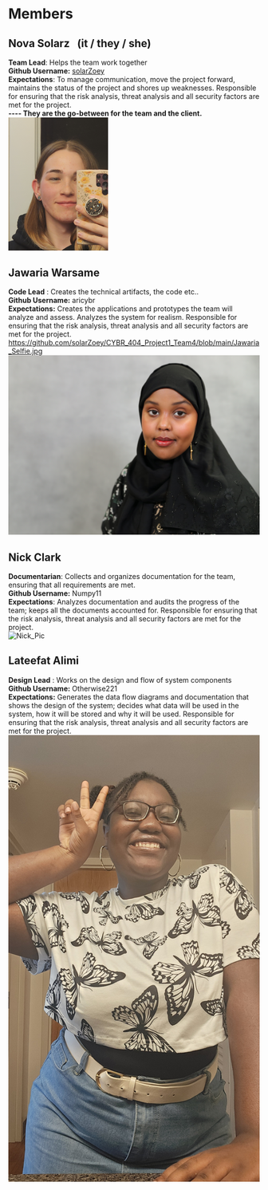 # Members

## Nova Solarz &nbsp; (it / they / she)
**Team Lead**: Helps the team work together
<br>**Github Username:** [solarZoey](https://github.com/solarZoey)
<br>**Expectations**: To manage communication, move the project forward, maintains the status of the project and shores up weaknesses. Responsible for ensuring that the risk analysis, threat analysis and all security factors are met for the project.
<br> **---- They are the go-between for the team and the client.**
<br><img src="https://github.com/solarZoey/CYBR_404_Project1_Team4/blob/main/Nova_Selfie.jpg?raw=true" alt="Nova image" width="200"/>

## Jawaria Warsame
**Code Lead** : Creates the technical artifacts, the code etc..
<br>**Github Username:** aricybr
<br>**Expectations:** Creates the applications and prototypes the team will analyze and assess. Analyzes the system for realism. Responsible for ensuring that the risk analysis, threat analysis and all security factors are met for the project.
<br>https://github.com/solarZoey/CYBR_404_Project1_Team4/blob/main/Jawaria_Selfie.jpg
<br>![lay_pic](https://github.com/solarZoey/CYBR_404_Project1_Team4/blob/main/Warsame-Jawaria.jpg)

## Nick Clark
**Documentarian**: Collects and organizes documentation for the team, ensuring that all requirements are met.
<br>**Github Username:** Numpy11
<br>**Expectations**: Analyzes documentation and audits the progress of the team; keeps all the documents accounted for. Responsible for ensuring that the risk analysis, threat analysis and all security factors are met for the project.
<br>![Nick_Pic](https://github.com/solarZoey/CYBR_404_Project1_Team4/blob/main/Image.jpeg) 

## Lateefat Alimi
**Design Lead** : Works on the design and flow of system components
<br>**Github Username:** Otherwise221
<br>**Expectations:** Generates the data flow diagrams and documentation that shows the design of the system; decides what data will be used in the system, how it will be stored and why it will be used. Responsible for ensuring that the risk analysis, threat analysis and all security factors are met for the project.
<br> ![Lateefat_Pic](https://github.com/solarZoey/CYBR_404_Project1_Team4/blob/main/1000012180.jpg)

